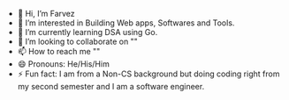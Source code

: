 - 👋 Hi, I’m Farvez
- 👀 I’m interested in Building Web apps, Softwares and Tools.
- 🌱 I’m currently learning DSA using Go.
- 💞️ I’m looking to collaborate on ""
- 📫 How to reach me ""
- 😄 Pronouns: He/His/Him
- ⚡ Fun fact: I am from a Non-CS background but doing coding right from my second semester and I am a software engineer.

<!---
farvez10/farvez10 is a ✨ special ✨ repository because its `README.md` (this file) appears on your GitHub profile.
You can click the Preview link to take a look at your changes.
--->
